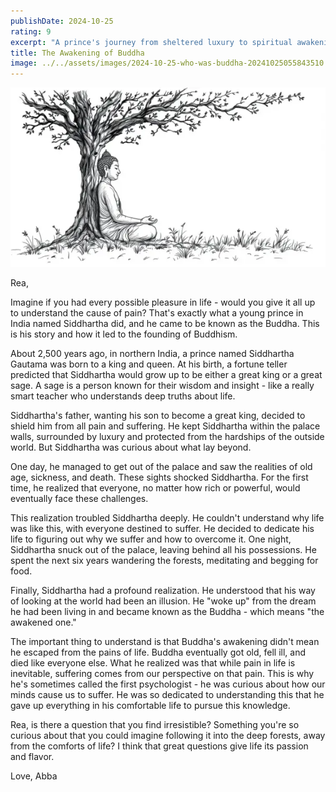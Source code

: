 ```yaml
---
publishDate: 2024-10-25
rating: 9
excerpt: "A prince's journey from sheltered luxury to spiritual awakening: How Siddhartha became the Buddha."
title: The Awakening of Buddha
image: ../../assets/images/2024-10-25-who-was-buddha-20241025055843510.webp
---
```

![center|500](../../assets/images/2024-10-25-who-was-buddha-20241025055843510.webp)

Rea,

Imagine if you had every possible pleasure in life - would you give it all up to understand the cause of pain? That's exactly what a young prince in India named Siddhartha did, and he came to be known as the Buddha. This is his story and how it led to the founding of Buddhism.

About 2,500 years ago, in northern India, a prince named Siddhartha Gautama was born to a king and queen. At his birth, a fortune teller predicted that Siddhartha would grow up to be either a great king or a great sage. A sage is a person known for their wisdom and insight - like a really smart teacher who understands deep truths about life.

Siddhartha's father, wanting his son to become a great king, decided to shield him from all pain and suffering. He kept Siddhartha within the palace walls, surrounded by luxury and protected from the hardships of the outside world. But Siddhartha was curious about what lay beyond.

One day, he managed to get out of the palace and saw the realities of old age, sickness, and death. These sights shocked Siddhartha. For the first time, he realized that everyone, no matter how rich or powerful, would eventually face these challenges.

This realization troubled Siddhartha deeply. He couldn't understand why life was like this, with everyone destined to suffer. He decided to dedicate his life to figuring out why we suffer and how to overcome it. One night, Siddhartha snuck out of the palace, leaving behind all his possessions. He spent the next six years wandering the forests, meditating and begging for food.

Finally, Siddhartha had a profound realization. He understood that his way of looking at the world had been an illusion. He "woke up" from the dream he had been living in and became known as the Buddha - which means "the awakened one."

The important thing to understand is that Buddha's awakening didn't mean he escaped from the pains of life. Buddha eventually got old, fell ill, and died like everyone else. What he realized was that while pain in life is inevitable, suffering comes from our perspective on that pain. This is why he's sometimes called the first psychologist - he was curious about how our minds cause us to suffer. He was so dedicated to understanding this that he gave up everything in his comfortable life to pursue this knowledge.

Rea, is there a question that you find irresistible? Something you're so curious about that you could imagine following it into the deep forests, away from the comforts of life? I think that great questions give life its passion and flavor.

Love, Abba
